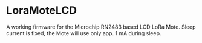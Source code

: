 # LoraMoteLCD
A working firmware for the Microchip RN2483 based LCD LoRa Mote. Sleep current is fixed, the Mote will use only app. 1 mA during sleep.
